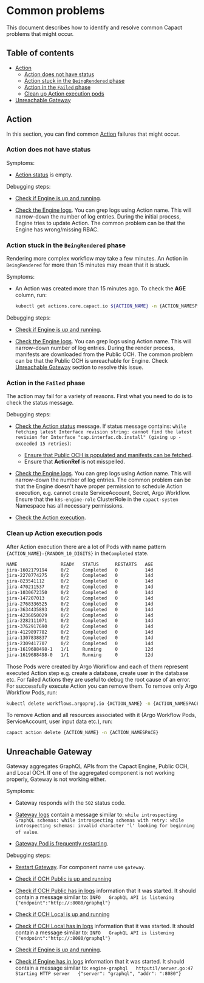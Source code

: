 # Common problems

This document describes how to identify and resolve common Capact problems that might occur.

## Table of contents

<!-- toc -->

- [Action](#action)
  * [Action does not have status](#action-does-not-have-status)
  * [Action stuck in the `BeingRendered` phase](#action-stuck-in-the-beingrendered-phase)
  * [Action in the `Failed` phase](#action-in-the-failed-phase)
  * [Clean up Action execution pods](#clean-up-action-execution-pods)
- [Unreachable Gateway](#unreachable-gateway)

<!-- tocstop -->

## Action

In this section, you can find common [Action](./../terminology.md#action) failures that might occur.

### Action does not have status

Symptoms:

- [Action status](diagnostics.md#check-action-status) is empty.

Debugging steps:

- [Check if Engine is up and running](diagnostics.md#engine-health).

- [Check the Engine logs](diagnostics.md#engine-logs). You can grep logs using Action name. This will narrow-down the number of log entries. During the initial process, Engine tries to update Action. The common problem can be that the Engine has wrong/missing RBAC.

### Action stuck in the `BeingRendered` phase

Rendering more complex workflow may take a few minutes. An Action in `BeingRendered` for more than 15 minutes may mean that it is stuck.

Symptoms:

- An Action was created more than 15 minutes ago. To check the **AGE** column, run:
  
  ```bash
  kubectl get actions.core.capact.io ${ACTION_NAME} -n {ACTION_NAMESPACE}
  ```

Debugging steps:

- [Check if Engine is up and running](diagnostics.md#engine-health).

- [Check the Engine logs](diagnostics.md#engine-logs). You can grep logs using Action name. This will narrow-down number of log entries. During the render process, manifests are downloaded from the Public OCH. The common problem can be that the Public OCH is unreachable for Engine. Check [Unreachable Gateway](#unreachable-gateway) section to resolve this issue.

### Action in the `Failed` phase

The action may fail for a variety of reasons. First what you need to do is to check the status message.

Debugging steps:

- [Check the Action status](diagnostics.md#check-action-status) message. If status message contains: `while fetching latest Interface revision string: cannot find the latest revision for Interface "cap.interfac.db.install" (giving up - exceeded 15 retries)`:

    - [Ensure that Public OCH is populated and manifests can be fetched](diagnostics.md#check-if-public-och-is-populated).
	- Ensure that **ActionRef** is not misspelled.

- [Check the Engine logs](diagnostics.md#engine-logs). You can grep logs using Action name. This will narrow-down the number of log entries. The common problem can be that the Engine doesn't have proper permission to schedule Action execution, e.g. cannot create ServiceAccount, Secret, Argo Workflow. Ensure that the `k8s-engine-role` ClusterRole in the `capact-system` Namespace has all necessary permissions.

- [Check the Action execution](diagnostics.md#check-action-execution-status).

### Clean up Action execution pods

After Action execution there are a lot of Pods with name pattern `{ACTION_NAME}-{RANDOM_10_DIGITS}` in the`Completed` state.

```bash
NAME                READY   STATUS      RESTARTS   AGE
jira-1602179194     0/2     Completed   0          14d
jira-2270774275     0/2     Completed   0          14d
jira-823541112      0/2     Completed   0          14d
jira-470211537      0/2     Completed   0          14d
jira-1030672350     0/2     Completed   0          14d
jira-147207013      0/2     Completed   0          14d
jira-2768336525     0/2     Completed   0          14d
jira-3634435893     0/2     Completed   0          14d
jira-4236050029     0/2     Completed   0          14d
jira-2282111071     0/2     Completed   0          14d
jira-3762917690     0/2     Completed   0          14d
jira-4129897782     0/2     Completed   0          14d
jira-1307838837     0/2     Completed   0          14d
jira-2309417707     0/2     Completed   0          14d
jira-1619688498-1   1/1     Running     0          12d
jira-1619688498-0   1/1     Running     0          12d
```

Those Pods were created by Argo Workflow and each of them represent executed Action step e.g. create a database, create user in the database etc. For failed Actions they are useful to debug the root cause of an error. For successfully execute Action you can remove them. To remove only Argo Workflow Pods, run:

```bash
kubectl delete workflows.argoproj.io {ACTION_NAME} -n {ACTION_NAMESPACE}
```

To remove Action and all resources associated with it (Argo Workflow Pods, ServiceAccount, user input data etc.), run:

```bash
capact action delete {ACTION_NAME} -n {ACTION_NAMESPACE}
```

## Unreachable Gateway

Gateway aggregates GraphQL APIs from the Capact Engine, Public OCH, and Local OCH. If one of the aggregated component is not working properly, Gateway is not working either.

Symptoms:

- Gateway responds with the `502` status code.

- [Gateway logs](diagnostics.md#gateway-logs) contain a message similar to: `while introspecting GraphQL schemas: while introspecting schemas with retry: while introspecting schemas: invalid character 'l' looking for beginning of value`.

- [Gateway Pod is frequently restarting](diagnostics.md#gateway-health).

Debugging steps:

- [Restart Gateway](diagnostics.md#pod-restart). For component name use `gateway`.

- [Check if OCH Public is up and running](diagnostics.md#och-public-health)

- [Check if OCH Public has in logs](diagnostics.md#och-public-logs) information that it was started. It should contain a message similar to: `INFO   GraphQL API is listening   {"endpoint":"http://:8080/graphql"}`

- [Check if OCH Local is up and running](diagnostics.md#och-local-health)

- [Check if OCH Local has in logs](diagnostics.md#och-local-logs) information that it was started. It should contain a message similar to: `INFO   GraphQL API is listening   {"endpoint":"http://:8080/graphql"}`

- [Check if Engine is up and running](diagnostics.md#engine-health).

- [Check if Engine has in logs](diagnostics.md#engine-logs) information that it was started. It should contain a message similar to: `engine-graphql   httputil/server.go:47  Starting HTTP server   {"server": "graphql", "addr": ":8080"}`
